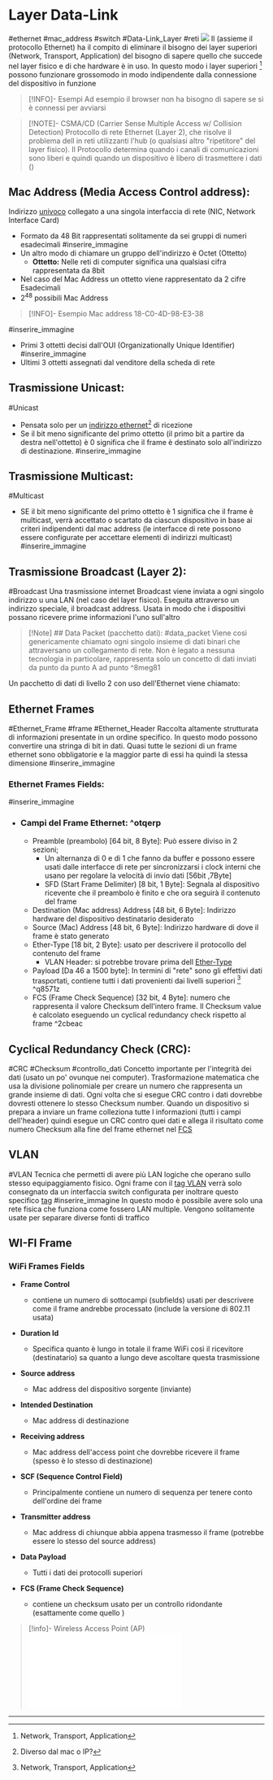 # Layer Data-Link
#ethernet #mac_address #switch #Data-Link_Layer #reti 
![](Studio/It%20Support/Bits%20and%20Bytes%20of%20Networking/Modello%20TCP%20IP.md#^4c42e6)
Il [](Studio/It%20Support/Bits%20and%20Bytes%20of%20Networking/Modello%20TCP%20IP.md#2%20Data-Link%20Layer%20Layer%20altri_nomi%7CData-Link%20Layer) (assieme il protocollo Ethernet) ha il compito di eliminare il bisogno dei layer superiori (Network, Transport, Application) del bisogno di sapere quello che succede nel layer fisico e di che hardware è in uso. In questo modo i layer superiori [^1]  possono funzionare grossomodo in modo indipendente dalla connessione del dispositivo in funzione

>[!INFO]-  Esempi
> Ad esempio il browser non ha bisogno di sapere se si è connessi per avviarsi

>[!NOTE]- CSMA/CD (Carrier Sense Multiple Access w/ Collision Detection)
> Protocollo di rete Ethernet (Layer 2), che risolve il problema dell [](Studio/It%20Support/Bits%20and%20Bytes%20of%20Networking/Alcuni%20Dispositivi%20di%20Rete.md#^3b7c91%20%7CCollision%20Domain) in reti utilizzanti l'hub (o qualsiasi altro "ripetitore" del layer fisico). 
> Il Protocollo determina quando i canali di comunicazioni sono liberi e quindi quando un dispositivo è libero di trasmettere i dati ([](Studio/It%20Support/Bits%20and%20Bytes%20of%20Networking/Physical%20Layer.md#Half%20Duplex%20%7CHalf%20Duplex))

## Mac Address (Media Access Control  address):
Indirizzo <u>univoco</u> collegato a una singola interfaccia di rete (NIC, Network Interface Card)

- Formato da 48 Bit rappresentati solitamente da sei gruppi di numeri esadecimali
#inserire_immagine 
- Un altro modo di chiamare un gruppo dell'indirizzo è Octet (Ottetto)
	- **Ottetto:** Nelle reti di computer significa una qualsiasi cifra rappresentata da 8bit 
- Nel caso del Mac Address un ottetto viene rappresentato da 2 cifre Esadecimali
- 2<sup>48</sup> possibili Mac Address 
>[!INFO]- Esempio Mac address
>18-C0-4D-98-E3-38

#inserire_immagine 
- Primi 3 ottetti decisi dall'OUI (Organizationally Unique Identifier)
#inserire_immagine 
- Ultimi 3 ottetti assegnati dal venditore della scheda di rete

## Trasmissione Unicast:
#Unicast
- Pensata solo per un <u>indirizzo ethernet</u>[^2] di ricezione
- Se il bit meno significante del primo ottetto (il primo bit a partire da destra nell'ottetto) è 0 significa che il frame è destinato solo all'indirizzo di destinazione.
#inserire_immagine 
## Trasmissione Multicast:
#Multicast
- SE il bit meno significante del primo ottetto è 1 significa che il frame è multicast, verrà accettato o scartato da ciascun dispositivo in base ai criteri indipendenti dal mac address (le interfacce di rete possono essere configurate per accettare elementi di indirizzi multicast)
#inserire_immagine 
## Trasmissione Broadcast (Layer 2):
#Broadcast
Una trasmissione internet Broadcast viene inviata a ogni singolo indirizzo u una LAN (nel caso del layer fisico).
Eseguita attraverso un indirizzo speciale, il broadcast address.
Usata in modo che i dispositivi possano ricevere prime informazioni l'uno sull'altro

>[!Note] ## Data Packet (pacchetto dati):
#data_packet
Viene così genericamente chiamato ogni singolo insieme di dati binari che attraversano un collegamento di rete. 
Non è legato a nessuna tecnologia in particolare, rappresenta solo un concetto di dati inviati da punto da  punto A ad punto ^8meg81

Un pacchetto di dati di livello 2 con uso dell'Ethernet viene chiamato:
## Ethernet Frames
#Ethernet_Frame #frame #Ethernet_Header
 Raccolta altamente strutturata di informazioni presentate in un ordine specifico. In questo modo possono convertire una stringa di bit in dati.
Quasi tutte le sezioni di un frame ethernet sono obbligatorie e la maggior parte di essi ha quindi la stessa dimensione 
#inserire_immagine 
### Ethernet Frames Fields:

#inserire_immagine 

- ### Campi del Frame Ethernet: ^otqerp
	- Preamble (preambolo) [64 bit, 8 Byte]:  Può essere diviso in 2 sezioni;
		- Un alternanza di 0 e di 1 che fanno da buffer e possono essere usati dalle interfacce di rete per sincronizzarsi i clock interni che usano per regolare la velocità di invio dati [56bit ,7Byte]
		- SFD (Start Frame Delimiter) [8 bit, 1 Byte]: Segnala al dispositivo ricevente che il preambolo è finito e che ora seguirà il contenuto del frame
	- Destination (Mac address) Address [48 bit, 6 Byte]: Indirizzo hardware del dispositivo destinatario desiderato
	- Source (Mac) Address [48 bit, 6 Byte]:  Indirizzo hardware di dove il frame è stato generato
	- Ether-Type [18 bit, 2 Byte]: usato per descrivere il protocollo del contenuto del frame
		- VLAN Header: si potrebbe trovare prima dell [Ether-Type](#VLAN)
	- Payload [Da 46 a 1500 byte]: In termini di "rete" sono gli effettivi dati trasportati, contiene tutti i dati provenienti dai livelli superiori [^1] ^q8571z
	- FCS (Frame Check Sequence) [32 bit, 4 Byte]: numero che rappresenta il valore Checksum dell'intero frame. Il Checksum value è calcolato eseguendo un cyclical redundancy check rispetto al frame ^2cbeac

## Cyclical Redundancy Check (CRC):
#CRC #Checksum #controllo_dati
Concetto importante per l'integrità dei dati (usato un po' ovunque nei computer).
Trasformazione matematica che usa la divisione polinomiale per creare un numero che rappresenta un grande insieme di dati.
Ogni volta che si esegue CRC contro i dati dovrebbe dovresti ottenere lo stesso Checksum number.
Quando un dispositivo si prepara a inviare un frame colleziona tutte l informazioni (tutti i campi dell'header) quindi esegue un CRC contro quei dati e allega il risultato come numero Checksum alla fine del frame ethernet nel [FCS](#%5E2cbeac) 

## VLAN
#VLAN
Tecnica che permetti di avere più LAN logiche che operano sullo stesso equipaggiamento fisico. Ogni frame con il <u>tag VLAN</u> verrà solo consegnato da un interfaccia switch configurata per inoltrare questo specifico <u>tag</u>
#inserire_immagine 
In questo modo è possibile avere solo una rete fisica che funziona come fossero LAN multiple. Vengono solitamente usate per separare diverse fonti di traffico




## WI-FI Frame
### WiFi Frames Fields
- **Frame Control**
	- contiene un numero di sottocampi (subfields) usati per descrivere come il frame andrebbe processato (include la versione di 802.11 usata) 

- **Duration Id** 
	- Specifica quanto è lungo in totale il frame WiFi così il ricevitore (destinatario) sa quanto a lungo deve ascoltare questa trasmissione

- **Source address**
	- Mac address del dispositivo sorgente (inviante)

- **Intended Destination**
	- Mac address di destinazione

- **Receiving address**
	- Mac address dell'access point che dovrebbe ricevere il frame (spesso è lo stesso di destinazione)

- **SCF (Sequence Control Field)**
	- Principalmente contiene un numero di sequenza per tenere conto dell'ordine dei frame 

- **Transmitter address**
	- Mac address di chiunque abbia appena trasmesso il frame (potrebbe essere lo stesso del source address)

- **Data Payload**
	- Tutti i dati dei protocolli superiori
	
- **FCS (Frame Check Sequence)**
	- contiene un checksum usato per un controllo ridondante (esattamente come quello [](Studio/It%20Support/Bits%20and%20Bytes%20of%20Networking/Data-Link%20Layer.md#Ethernet%20Frames%20Fields%7Cethernet))

>[!info]- Wireless Access Point (AP)
>![](Studio/It%20Support/Bits%20and%20Bytes%20of%20Networking/Alcuni%20Dispositivi%20di%20Rete.md#Wireless%20Access%20Point)






---
[^1]: Network, Transport, Application
[^2]: Diverso dal mac o IP?